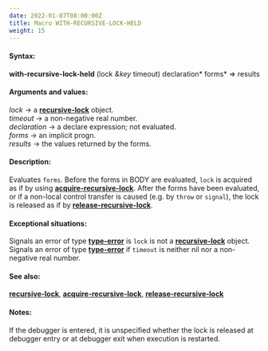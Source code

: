 ```yaml
---
date: 2022-01-07T08:00:00Z
title: Macro WITH-RECURSIVE-LOCK-HELD
weight: 15
---
```


#### Syntax:

**with-recursive-lock-held** (lock *&key* timeout) declaration\* forms\* => results

#### Arguments and values:

*lock* -> a [**recursive-lock**](../recursive-lock) object.\
*timeout* -> a non-negative real number.\
*declaration* -> a declare expression; not evaluated.\
*forms* -> an implicit progn.\
*results* -> the values returned by the forms.

#### Description:

Evaluates `forms`. Before the forms in BODY are evaluated, `lock` is
acquired as if by using
[**acquire-recursive-lock**](../acquire-recursive-lock). After the
forms have been evaluated, or if a non-local control transfer is
caused (e.g. by `throw` or `signal`), the lock is released
as if by [**release-recursive-lock**](../release-recursive-lock).

#### Exceptional situations:

Signals an error of type
[**type-error**](http://www.lispworks.com/documentation/HyperSpec/Body/e_tp_err.htm#type-error)
is `lock` is not a [**recursive-lock**](../recursive-lock) object.\
Signals an error of type
[**type-error**](http://www.lispworks.com/documentation/HyperSpec/Body/e_tp_err.htm#type-error)
if `timeout` is neither nil nor a non-negative real number.

#### See also:

[**recursive-lock**](../recursive-lock),
[**acquire-recursive-lock**](../acquire-recursive-lock),
[**release-recursive-lock**](../release-recursive-lock)

#### Notes:

If the debugger is entered, it is unspecified whether the lock is
released at debugger entry or at debugger exit when execution is
restarted.
